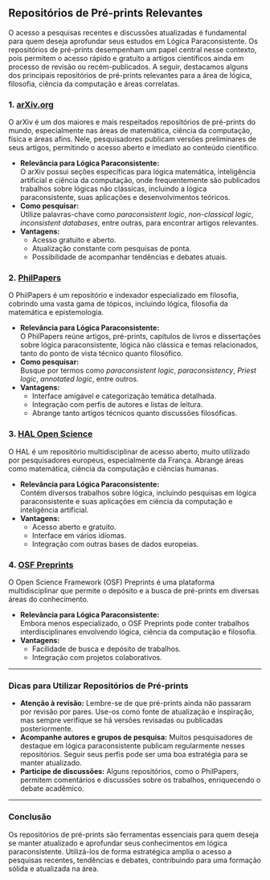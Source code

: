 
## Repositórios de Pré-prints Relevantes

O acesso a pesquisas recentes e discussões atualizadas é fundamental para quem deseja aprofundar seus estudos em Lógica Paraconsistente. Os repositórios de pré-prints desempenham um papel central nesse contexto, pois permitem o acesso rápido e gratuito a artigos científicos ainda em processo de revisão ou recém-publicados. A seguir, destacamos alguns dos principais repositórios de pré-prints relevantes para a área de lógica, filosofia, ciência da computação e áreas correlatas.

### 1. [arXiv.org](https://arxiv.org/)

O arXiv é um dos maiores e mais respeitados repositórios de pré-prints do mundo, especialmente nas áreas de matemática, ciência da computação, física e áreas afins. Nele, pesquisadores publicam versões preliminares de seus artigos, permitindo o acesso aberto e imediato ao conteúdo científico.

- **Relevância para Lógica Paraconsistente:**  
  O arXiv possui seções específicas para lógica matemática, inteligência artificial e ciência da computação, onde frequentemente são publicados trabalhos sobre lógicas não clássicas, incluindo a lógica paraconsistente, suas aplicações e desenvolvimentos teóricos.
- **Como pesquisar:**  
  Utilize palavras-chave como *paraconsistent logic*, *non-classical logic*, *inconsistent databases*, entre outras, para encontrar artigos relevantes.
- **Vantagens:**  
  - Acesso gratuito e aberto.
  - Atualização constante com pesquisas de ponta.
  - Possibilidade de acompanhar tendências e debates atuais.

### 2. [PhilPapers](https://philpapers.org/)

O PhilPapers é um repositório e indexador especializado em filosofia, cobrindo uma vasta gama de tópicos, incluindo lógica, filosofia da matemática e epistemologia.

- **Relevância para Lógica Paraconsistente:**  
  O PhilPapers reúne artigos, pré-prints, capítulos de livros e dissertações sobre lógica paraconsistente, lógica não clássica e temas relacionados, tanto do ponto de vista técnico quanto filosófico.
- **Como pesquisar:**  
  Busque por termos como *paraconsistent logic*, *paraconsistency*, *Priest logic*, *annotated logic*, entre outros.
- **Vantagens:**  
  - Interface amigável e categorização temática detalhada.
  - Integração com perfis de autores e listas de leitura.
  - Abrange tanto artigos técnicos quanto discussões filosóficas.

### 3. [HAL Open Science](https://hal.science/)

O HAL é um repositório multidisciplinar de acesso aberto, muito utilizado por pesquisadores europeus, especialmente da França. Abrange áreas como matemática, ciência da computação e ciências humanas.

- **Relevância para Lógica Paraconsistente:**  
  Contém diversos trabalhos sobre lógica, incluindo pesquisas em lógica paraconsistente e suas aplicações em ciência da computação e inteligência artificial.
- **Vantagens:**  
  - Acesso aberto e gratuito.
  - Interface em vários idiomas.
  - Integração com outras bases de dados europeias.

### 4. [OSF Preprints](https://osf.io/preprints/)

O Open Science Framework (OSF) Preprints é uma plataforma multidisciplinar que permite o depósito e a busca de pré-prints em diversas áreas do conhecimento.

- **Relevância para Lógica Paraconsistente:**  
  Embora menos especializado, o OSF Preprints pode conter trabalhos interdisciplinares envolvendo lógica, ciência da computação e filosofia.
- **Vantagens:**  
  - Facilidade de busca e depósito de trabalhos.
  - Integração com projetos colaborativos.

---

### Dicas para Utilizar Repositórios de Pré-prints

- **Atenção à revisão:** Lembre-se de que pré-prints ainda não passaram por revisão por pares. Use-os como fonte de atualização e inspiração, mas sempre verifique se há versões revisadas ou publicadas posteriormente.
- **Acompanhe autores e grupos de pesquisa:** Muitos pesquisadores de destaque em lógica paraconsistente publicam regularmente nesses repositórios. Seguir seus perfis pode ser uma boa estratégia para se manter atualizado.
- **Participe de discussões:** Alguns repositórios, como o PhilPapers, permitem comentários e discussões sobre os trabalhos, enriquecendo o debate acadêmico.

---

### Conclusão

Os repositórios de pré-prints são ferramentas essenciais para quem deseja se manter atualizado e aprofundar seus conhecimentos em lógica paraconsistente. Utilizá-los de forma estratégica amplia o acesso a pesquisas recentes, tendências e debates, contribuindo para uma formação sólida e atualizada na área.

```
